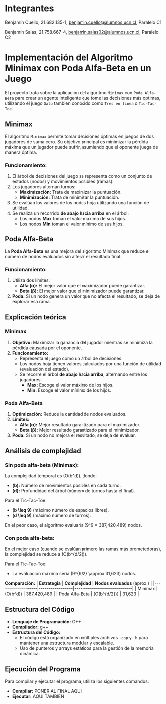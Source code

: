 # Integrantes
Benjamín Cuello, 21.682.135-1, benjamin.cuello@alumnos.ucn.cl, Paralelo C1 

Benjamín Salas, 21.758.667-4, benjamin.salas02@alumnos.ucn.cl, Paralelo C2
# Implementación del Algoritmo Minimax con Poda Alfa-Beta en un Juego

El proyecto trata sobre la aplicacion del algoritmo `Minimax` con `Poda Alfa-Beta` para crear un agente inteligente que tome las decisiones más optimas, utilizando el juego `Gato` tambien conocido como `Tres en linea` o `Tic-Tac-Toe`.

## **Minimax**
El algoritmo `Minimax` permite tomar decisiones óptimas en juegos de dos jugadores de suma cero. Su objetivo principal es minimizar la pérdida máxima que un jugador puede sufrir, asumiendo que el oponente juega de manera óptima.

### **Funcionamiento:**
1. El árbol de decisiones del juego se representa como un conjunto de estados (nodos) y movimientos posibles (ramas).
2. Los jugadores alternan turnos:
   - **Maximización:** Trata de maximizar la puntuación.
   - **Minimización:** Trata de minimizar la puntuación.
3. Se evalúan los valores de los nodos hoja utilizando una función de utilidad.
4. Se realiza un recorrido **de abajo hacia arriba** en el árbol:
   - Los nodos **Max** toman el valor máximo de sus hijos.
   - Los nodos **Min** toman el valor mínimo de sus hijos.

## **Poda Alfa-Beta**

La **Poda Alfa-Beta** es una mejora del algoritmo Minimax que reduce el número de nodos evaluados sin alterar el resultado final.

### **Funcionamiento:**
1. Utiliza dos límites:
   - **Alfa (α):** El mejor valor que el maximizador puede garantizar.
   - **Beta (β):** El mejor valor que el minimizador puede garantizar.
2. **Poda:** Si un nodo genera un valor que no afecta el resultado, se deja de explorar esa rama.

## **Explicación teórica**

### **Minimax**
1. **Objetivo:** Maximizar la ganancia del jugador mientras se minimiza la pérdida causada por el oponente.
2. **Funcionamiento:**
   - Representa el juego como un árbol de decisiones.
   - Los nodos hoja tienen valores calculados por una función de utilidad (evaluación del estado).
   - Se recorre el árbol **de abajo hacia arriba**, alternando entre los jugadores:
     - **Max:** Escoge el valor máximo de los hijos.
     - **Min:** Escoge el valor mínimo de los hijos.

### **Poda Alfa-Beta**
1. **Optimización:** Reduce la cantidad de nodos evaluados.
2. **Límites:**
   - **Alfa (α):** Mejor resultado garantizado para el maximizador.
   - **Beta (β):** Mejor resultado garantizado para el minimizador.
3. **Poda:** Si un nodo no mejora el resultado, se deja de evaluar.

## **Análisis de complejidad**

### **Sin poda alfa-beta (Minimax):**
La complejidad temporal es \(O(b^d)\), donde:
- **\(b\):** Número de movimientos posibles en cada turno.
- **\(d\):** Profundidad del árbol (número de turnos hasta el final).

Para el Tic-Tac-Toe:
- **\(b \leq 9\)** (máximo número de espacios libres).
- **\(d \leq 9\)** (máximo número de turnos).

En el peor caso, el algoritmo evaluaría \(9^9 = 387,420,489\) nodos.

### **Con poda alfa-beta:**
En el mejor caso (cuando se evalúan primero las ramas más prometedoras), la complejidad se reduce a \(O(b^{d/2})\). 

Para el Tic-Tac-Toe:
- La evaluación máxima sería \(9^{9/2} \approx 31,623\) nodos.

**Comparación:**
| **Estrategia**   | **Complejidad** | **Nodos evaluados** (aprox.) |
|-------------------|-----------------|-----------------------------|
| Minimax           | \(O(b^d)\)     | 387,420,489                 |
| Poda Alfa-Beta    | \(O(b^{d/2})\) | 31,623                      |


## Estructura del Código

- **Lenguaje de Programación:** C++
- **Compilador:** g++
- **Estructura del Código:**
    - El código está organizado en múltiples archivos `.cpp` y `.h` para mantener una estructura modular y escalable.
    - Uso de punteros y arrays estáticos para la gestión de la memoria dinámica.

## Ejecución del Programa

Para compilar y ejecutar el programa, utiliza los siguientes comandos:

- **Compilar:** PONER AL FINAL AQUI
- **Ejecutar:** AQUI TAMBIEN
